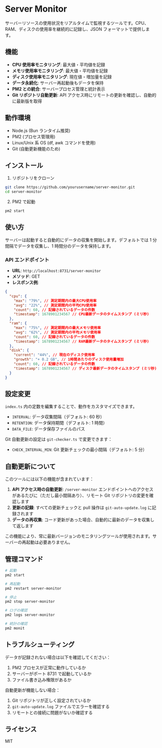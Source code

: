 # Server Monitor

サーバーリソースの使用状況をリアルタイムで監視するツールです。CPU、RAM、ディスクの使用率を継続的に記録し、JSON フォーマットで提供します。

## 機能

- **CPU 使用率モニタリング**: 最大値・平均値を記録
- **メモリ使用率モニタリング**: 最大値・平均値を記録
- **ディスク使用率モニタリング**: 現在値・増加量を記録
- **データ永続化**: サーバー再起動後もデータを保持
- **PM2 との統合**: サーバープロセス管理と統計表示
- **Git リポジトリ自動更新**: API アクセス時にリモートの更新を確認し、自動的に最新版を取得

## 動作環境

- Node.js (Bun ランタイム推奨)
- PM2 (プロセス管理用)
- Linux/Unix 系 OS (df, awk コマンドを使用)
- Git (自動更新機能のため)

## インストール

1. リポジトリをクローン

```bash
git clone https://github.com/yourusername/server-monitor.git
cd server-monitor
```

2. PM2 で起動

```bash
pm2 start
```

## 使い方

サーバーは起動すると自動的にデータの収集を開始します。デフォルトでは 1 分間隔でデータを収集し、1 時間分のデータを保持します。

### API エンドポイント

- **URL**: `http://localhost:8731/server-monitor`
- **メソッド**: GET
- **レスポンス例**:

```json
{
  "cpu": {
    "max": "79%", // 測定期間内の最大CPU使用率
    "avg": "22%", // 測定期間内の平均CPU使用率
    "count": 60, // 記録されているデータの件数
    "timestamp": 1678901234567 // CPU最新データのタイムスタンプ (ミリ秒)
  },
  "ram": {
    "max": "75%", // 測定期間内の最大メモリ使用率
    "avg": "62%", // 測定期間内の平均メモリ使用率
    "count": 60, // 記録されているデータの件数
    "timestamp": 1678901234567 // RAM最新データのタイムスタンプ (ミリ秒)
  },
  "disk": {
    "current": "44%", // 現在のディスク使用率
    "growth": "+ 0.2 GB", // 1時間あたりのディスク使用量増加
    "count": 60, // 記録されているデータの件数
    "timestamp": 1678901234567 // ディスク最新データのタイムスタンプ (ミリ秒)
  }
}
```

## 設定変更

`index.ts` 内の定数を編集することで、動作をカスタマイズできます。

- `INTERVAL`: データ収集間隔（デフォルト: 60 秒）
- `RETENTION`: データ保持期間（デフォルト: 1 時間）
- `DATA_FILE`: データ保存ファイルのパス

Git 自動更新の設定は `git-checker.ts` で変更できます：

- `CHECK_INTERVAL_MIN`: Git 更新チェックの最小間隔（デフォルト: 5 分）

## 自動更新について

このツールには以下の機能が含まれています：

1. **API アクセス時の自動更新**: `/server-monitor` エンドポイントへのアクセスがあるたびに（ただし最小間隔あり）、リモート Git リポジトリの変更を確認します
2. **更新の記録**: すべての更新チェックと pull 操作は `git-auto-update.log` に記録されます
3. **データの再収集**: コード更新があった場合、自動的に最新のデータを収集して返します

この機能により、常に最新バージョンのモニタリングツールが使用されます。サーバーの再起動は必要ありません。

## 管理コマンド

```bash
# 起動
pm2 start

# 再起動
pm2 restart server-monitor

# 停止
pm2 stop server-monitor

# ログの確認
pm2 logs server-monitor

# 統計の確認
pm2 monit
```

## トラブルシューティング

データが記録されない場合は以下を確認してください：

1. PM2 プロセスが正常に動作しているか
2. サーバーがポート 8731 で起動しているか
3. ファイル書き込み権限があるか

自動更新が機能しない場合：

1. Git リポジトリが正しく設定されているか
2. `git-auto-update.log` ファイルでエラーを確認する
3. リモートとの接続に問題がないか確認する

## ライセンス

MIT
